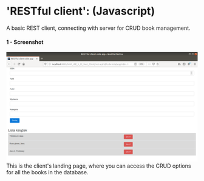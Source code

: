 # 'RESTful client': (Javascript)

A basic REST client, connecting with server for CRUD book management.

#### 1 - Screenshot
![alt text](https://raw.githubusercontent.com/k-wasilewski/WAR_JEE_S_22_Rest_Client/master/landing-page.png)
This is the client's landing page, where you can access the CRUD options for all the books in the database.
